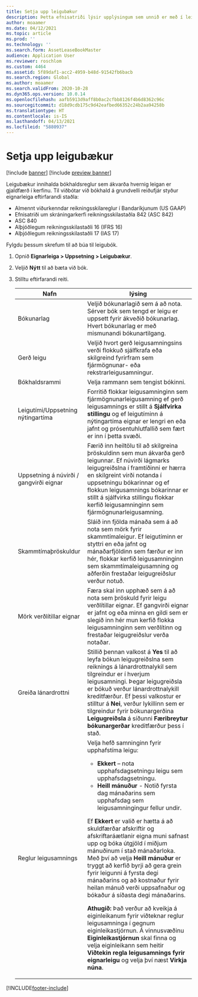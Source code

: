 ```yaml
---
title: Setja upp leigubækur
description: Þetta efnisatriði lýsir upplýsingum sem unnið er með í leigubókum. Leigubækur innihalda bókhaldsreglur sem ákvarða hvernig leigan er gjaldfærð í kerfinu.
author: moaamer
ms.date: 04/12/2021
ms.topic: article
ms.prod: ''
ms.technology: ''
ms.search.form: AssetLeaseBookMaster
audience: Application User
ms.reviewer: roschlom
ms.custom: 4464
ms.assetid: 5f89daf1-acc2-4959-b48d-91542fb6bacb
ms.search.region: Global
ms.author: moaamer
ms.search.validFrom: 2020-10-28
ms.dyn365.ops.version: 10.0.14
ms.openlocfilehash: aafb5913d9aff8b0ac2cfbb8126f4b6d8362c96c
ms.sourcegitcommit: d18d9cdb175c9d42eafbed66352c24b2aa94258b
ms.translationtype: HT
ms.contentlocale: is-IS
ms.lasthandoff: 04/13/2021
ms.locfileid: "5880937"
---
```

# <a name="set-up-lease-books"></a>Setja upp leigubækur

[!include [banner](../includes/banner.md)]
[!include [preview banner](../includes/preview-banner.md)]

Leigubækur innihalda bókhaldsreglur sem ákvarða hvernig leigan er gjaldfærð í kerfinu. Til viðbótar við bókhald á grundvelli reiðufjár styður eignarleiga eftirfarandi staðla:

- Almennt viðurkenndar reikningsskilareglur í Bandaríkjunum (US GAAP)
- Efnisatriði um skráningarkerfi reikningsskilastaðla 842 (ASC 842)
- ASC 840
- Alþjóðlegum reikningsskilastaðli 16 (IFRS 16)
- Alþjóðlegum reikningsskilastaðli 17 (IAS 17)

Fylgdu þessum skrefum til að búa til leigubók.

1. Opnið **Eignarleiga \> Uppsetning \> Leigubækur**.
2. Veljið **Nýtt** til að bæta við bók.
3. Stilltu eftirfarandi reiti.

    | Nafn                                     | lýsing |
    |------------------------------------------|-------------|
    | Bókunarlag                            | Veljið bókunarlagið sem á að nota. Sérver bók sem tengd er leigu er uppsett fyrir ákveðið bókunarlag. Hvert bókunarlag er með mismunandi bókunartilgang. |
    | Gerð leigu                               | Veljið hvort gerð leigusamningsins verði flokkuð sjálfkrafa eða skilgreind fyrirfram sem fjármögnunar- eða rekstrarleigusamningur. |
    | Bókhaldsrammi                     | Velja rammann sem tengist bókinni. |
    | Leigutími/Uppsetning nýtingartíma          | Forritið flokkar leigusamninginn sem fjármögnunarleigusamning ef gerð leigusamnings er stillt á **Sjálfvirka stillingu** og ef leigutíminn á nýtingartíma eignar er lengri en eða jafnt og prósentuhlutfallið sem fært er inn í þetta svæði.  |
    | Uppsetning á núvirði / gangvirði eignar   | Færið inn heiltölu til að skilgreina þröskuldinn sem mun ákvarða gerð leigunnar. Ef núvirði lágmarks leigugreiðslna í framtíðinni er hærra en skilgreint virði notanda í uppsetningu bókarinnar og ef flokkun leigusamnings bókarinnar er stillt á sjálfvirka stillingu flokkar kerfið leigusamninginn sem fjármögnunarleigusamning. |
    | Skammtímaþröskuldur                     | Sláið inn fjölda mánaða sem á að nota sem mörk fyrir skammtímaleigur. Ef leigutíminn er styttri en eða jafnt og mánaðarfjöldinn sem færður er inn hér, flokkar kerfið leigusamninginn sem skammtímaleigusamning og aðferðin frestaðar leigugreiðslur verður notuð. |
    | Mörk verðlítillar eignar                      | Færa skal inn upphæð sem á að nota sem þröskuld fyrir leigu verðlítillar eignar. Ef gangvirði eignar er jafnt og eða minna en gildi sem er slegið inn hér mun kerfið flokka leigusamninginn sem verðlítinn og frestaðar leigugreiðslur verða notaðar. |
    | Greiða lánardrottni                            | Stillið þennan valkost á **Yes** til að leyfa bókun leigugreiðslna sem reiknings á lánardrottnalykil sem tilgreindur er í hverjum leigusamningi. Þegar leigugreiðsla er bókuð verður lánardrottnalykill kreditfærður. Ef þessi valkostur er stilltur á **Nei**, verður lykillinn sem er tilgreindur fyrir bókunargerðina **Leigugreiðsla** á síðunni **Færibreytur bókunargerðar** kreditfærður þess í stað. |
    | Reglur leigusamnings                       | Velja hefð samninginn fyrir upphafstíma leigu:<ul><li><b>Ekkert</b> – nota upphafsdagsetningu leigu sem upphafsdagsetningu.</li><li><b>Heill mánuður</b> - Notið fyrsta dag mánaðarins sem upphafsdag sem leigusamningingur fellur undir.</li></ul><p>Ef <b>Ekkert</b> er valið er hætta á að skuldfærðar afskriftir og afskriftaráætlanir eigna muni safnast upp og bóka útgjöld í miðjum mánuðinum í stað mánaðarloka. Með því að velja <b>Heill mánuður</b> er tryggt að kerfið byrji að gera grein fyrir leigunni á fyrsta degi mánaðarins og að kostnaður fyrir heilan mánuð verði uppsafnaður og bókaður á síðasta degi mánaðarins.</p><p><strong>Athugið:</strong> Það verður að kveikja á eiginleikanum fyrir viðteknar reglur leigusamninga í gegnum eiginleikastjórnun. Á vinnusvæðinu <b>Eiginleikastjórnun</b> skal finna og velja eiginleikann sem heitir <b>Viðtekin regla leigusamnings fyrir eignarleigu</b> og velja því næst <b>Virkja núna</b>.</p> |


[!INCLUDE[footer-include](../../includes/footer-banner.md)]
